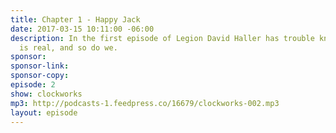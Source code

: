 ```yaml
---
title: Chapter 1 - Happy Jack
date: 2017-03-15 10:11:00 -06:00
description: In the first episode of Legion David Haller has trouble knowing what
  is real, and so do we.
sponsor: 
sponsor-link: 
sponsor-copy: 
episode: 2
show: clockworks
mp3: http://podcasts-1.feedpress.co/16679/clockworks-002.mp3
layout: episode
---
```



